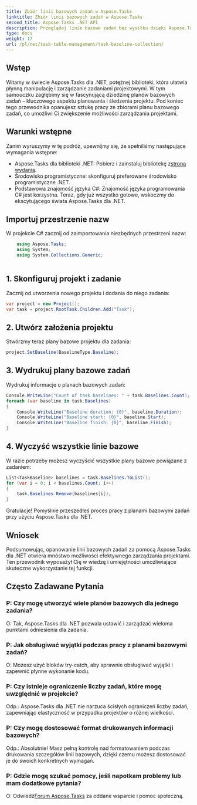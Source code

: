 ```yaml
---
title: Zbiór linii bazowych zadań w Aspose.Tasks
linktitle: Zbiór linii bazowych zadań w Aspose.Tasks
second_title: Aspose.Tasks .NET API
description: Przeglądaj linie bazowe zadań bez wysiłku dzięki Aspose.Tasks dla .NET. Efektywne zarządzanie projektami stało się proste. Pobierz teraz! #Aspose.Tasks #MS Project
type: docs
weight: 17
url: /pl/net/task-table-management/task-baseline-collection/
---
```

## Wstęp
Witamy w świecie Aspose.Tasks dla .NET, potężnej biblioteki, która ułatwia płynną manipulację i zarządzanie zadaniami projektowymi. W tym samouczku zagłębimy się w fascynującą dziedzinę planów bazowych zadań – kluczowego aspektu planowania i śledzenia projektu. Pod koniec tego przewodnika opanujesz sztukę pracy ze zbiorami planu bazowego zadań, co umożliwi Ci zwiększenie możliwości zarządzania projektami.
## Warunki wstępne
Zanim wyruszymy w tę podróż, upewnijmy się, że spełniliśmy następujące wymagania wstępne:
-  Aspose.Tasks dla biblioteki .NET: Pobierz i zainstaluj bibliotekę z[strona wydania](https://releases.aspose.com/tasks/net/).
- Środowisko programistyczne: skonfiguruj preferowane środowisko programistyczne .NET.
- Podstawowa znajomość języka C#: Znajomość języka programowania C# jest korzystna.
Teraz, gdy już wszystko gotowe, wskoczmy do ekscytującego świata Aspose.Tasks dla .NET.
## Importuj przestrzenie nazw
W projekcie C# zacznij od zaimportowania niezbędnych przestrzeni nazw:
```csharp
    using Aspose.Tasks;
    using System;
    using System.Collections.Generic;
    
```
## 1. Skonfiguruj projekt i zadanie
Zacznij od utworzenia nowego projektu i dodania do niego zadania:
```csharp
var project = new Project();
var task = project.RootTask.Children.Add("Task");
```
## 2. Utwórz założenia projektu
Stwórzmy teraz plany bazowe projektu dla zadania:
```csharp
project.SetBaseline(BaselineType.Baseline);
```
## 3. Wydrukuj plany bazowe zadań
Wydrukuj informacje o planach bazowych zadań:
```csharp
Console.WriteLine("Count of task baselines: " + task.Baselines.Count);
foreach (var baseline in task.Baselines)
{
    Console.WriteLine("Baseline duration: {0}", baseline.Duration);
    Console.WriteLine("Baseline start: {0}", baseline.Start);
    Console.WriteLine("Baseline finish: {0}", baseline.Finish);
}
```
## 4. Wyczyść wszystkie linie bazowe
W razie potrzeby możesz wyczyścić wszystkie plany bazowe powiązane z zadaniem:
```csharp
List<TaskBaseline> baselines = task.Baselines.ToList();
for (var i = 0; i < baselines.Count; i++)
{
    task.Baselines.Remove(baselines[i]);
}
```
Gratulacje! Pomyślnie przeszedłeś proces pracy z planami bazowymi zadań przy użyciu Aspose.Tasks dla .NET.
## Wniosek
Podsumowując, opanowanie linii bazowych zadań za pomocą Aspose.Tasks dla .NET otwiera mnóstwo możliwości efektywnego zarządzania projektami. Ten przewodnik wyposażył Cię w wiedzę i umiejętności umożliwiające skuteczne wykorzystanie tej funkcji.
## Często Zadawane Pytania
### P: Czy mogę utworzyć wiele planów bazowych dla jednego zadania?
O: Tak, Aspose.Tasks dla .NET pozwala ustawić i zarządzać wieloma punktami odniesienia dla zadania.
### P: Jak obsługiwać wyjątki podczas pracy z planami bazowymi zadań?
O: Możesz użyć bloków try-catch, aby sprawnie obsługiwać wyjątki i zapewnić płynne wykonanie kodu.
### P: Czy istnieje ograniczenie liczby zadań, które mogę uwzględnić w projekcie?
Odp.: Aspose.Tasks dla .NET nie narzuca ścisłych ograniczeń liczby zadań, zapewniając elastyczność w przypadku projektów o różnej wielkości.
### P: Czy mogę dostosować format drukowanych informacji bazowych?
Odp.: Absolutnie! Masz pełną kontrolę nad formatowaniem podczas drukowania szczegółów linii bazowych, dzięki czemu możesz dostosować je do swoich konkretnych wymagań.
### P: Gdzie mogę szukać pomocy, jeśli napotkam problemy lub mam dodatkowe pytania?
 O: Odwiedź[Forum Aspose.Tasks](https://forum.aspose.com/c/tasks/15) za oddane wsparcie i pomoc społeczną.